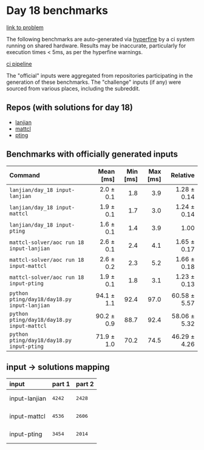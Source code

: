 # Day 18 benchmarks

[link to problem](http://adventofcode.com/2022/day/18)

The following benchmarks are auto-generated via [hyperfine](https://github.com/sharkdp/hyperfine) by a ci system running on shared hardware. Results may be inaccurate, particularly for execution times < 5ms, as per the hyperfine warnings.

[ci pipeline](http://ci.papercode.net:8080/teams/aoc2022/pipelines/aoc-compare-2022)

The "official" inputs were aggregated from repositories participating in the generation of these benchmarks. The "challenge" inputs (if any) were sourced from various places, including the subreddit.

## Repos (with solutions for day 18)


- [lanjian](https://github.com/LanJian/aoc-2022)
- [mattcl](https://github.com/mattcl/aoc2022)
- [pting](https://github.com/pting/aoc2022)

## Benchmarks with officially generated inputs
| Command | Mean [ms] | Min [ms] | Max [ms] | Relative |
|:---|---:|---:|---:|---:|
| `lanjian/day_18 input-lanjian` | 2.0 ± 0.1 | 1.8 | 3.9 | 1.28 ± 0.14 |
| `lanjian/day_18 input-mattcl` | 1.9 ± 0.1 | 1.7 | 3.0 | 1.24 ± 0.14 |
| `lanjian/day_18 input-pting` | 1.6 ± 0.1 | 1.4 | 3.9 | 1.00 |
| `mattcl-solver/aoc run 18 input-lanjian` | 2.6 ± 0.1 | 2.4 | 4.1 | 1.65 ± 0.17 |
| `mattcl-solver/aoc run 18 input-mattcl` | 2.6 ± 0.2 | 2.3 | 5.2 | 1.66 ± 0.18 |
| `mattcl-solver/aoc run 18 input-pting` | 1.9 ± 0.1 | 1.8 | 3.1 | 1.23 ± 0.13 |
| `python pting/day18/day18.py input-lanjian` | 94.1 ± 1.1 | 92.4 | 97.0 | 60.58 ± 5.57 |
| `python pting/day18/day18.py input-mattcl` | 90.2 ± 0.9 | 88.7 | 92.4 | 58.06 ± 5.32 |
| `python pting/day18/day18.py input-pting` | 71.9 ± 1.0 | 70.2 | 74.5 | 46.29 ± 4.26 |

## input -> solutions mapping
|input|part 1|part 2|
|:---|:---|:---|
|input-lanjian|<pre>4242</pre>|<pre>2428</pre>|
|input-mattcl|<pre>4536</pre>|<pre>2606</pre>|
|input-pting|<pre>3454</pre>|<pre>2014</pre>|
